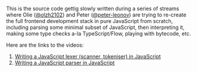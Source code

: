 This is the source code gettig slowly written during a series of streams where Olie ([@olzh2102](https://github.com/olzh2102)) and Peter ([@peter-leonov](https://github.com/peter-leonov)) are trying to re-create the full frontend development stack in pure JavaScript from scratch, including parsing some minimal subset of JavaScript, then interpreting it, making some type checks a-la TypeScript/Flow, playing with bytecode, etc.

Here are the links to the videos:

1. [Writing a JavaScript lexer (scanner, tokeniser) in JavaScript](https://www.youtube.com/watch?v=jMun70Q4J_Y&list=PLnipdbm4t965ROHrQlxLRcSavCudqq2mz&index=1)
2. [Writing a JavaScript parser in JavaScript](https://www.youtube.com/watch?v=iDL9bwADEoE&list=PLnipdbm4t965ROHrQlxLRcSavCudqq2mz&index=2)
